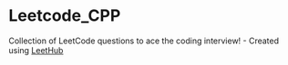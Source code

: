 # Leetcode_CPP
Collection of LeetCode questions to ace the coding interview! - Created using [LeetHub](https://github.com/QasimWani/LeetHub)
